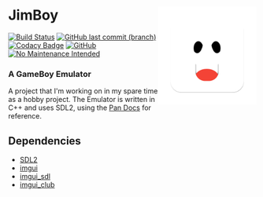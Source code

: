<img align="right" width="200" src="./Assets/logo.png"></img>
JimBoy
=============
[![Build Status](https://ci.appveyor.com/api/projects/status/github/Tymec/JimBoy?svg=true&branch=master)](https://ci.appveyor.com/project/Tymec/jimboy)
[![GitHub last commit (branch)](https://img.shields.io/github/last-commit/Tymec/JimBoy/master)](https://github.com/Tymec/JimBoy/commit/)
[![Codacy Badge](https://api.codacy.com/project/badge/Grade/c60e209df7174d0bac9e845d298a5e9c)](https://www.codacy.com/manual/Tymec/JimBoy?utm_source=github.com&amp;utm_medium=referral&amp;utm_content=Tymec/JimBoy&amp;utm_campaign=Badge_Grade)
[![GitHub](https://img.shields.io/github/license/Tymec/JimBoy)](LICENSE)
[![No Maintenance Intended](http://unmaintained.tech/badge.svg)](http://unmaintained.tech/)
### A GameBoy Emulator
A project that I'm working on in my spare time as a hobby project.
The Emulator is written in C++ and uses SDL2, using the [Pan Docs](https://gbdev.io/pandocs/) for reference.

## Dependencies
  - [SDL2](https://www.libsdl.org/)
  - [imgui](https://github.com/ocornut/imgui)
  - [imgui_sdl](https://github.com/Tyyppi77/imgui_sdl)
  - [imgui_club](https://github.com/ocornut/imgui_club)
